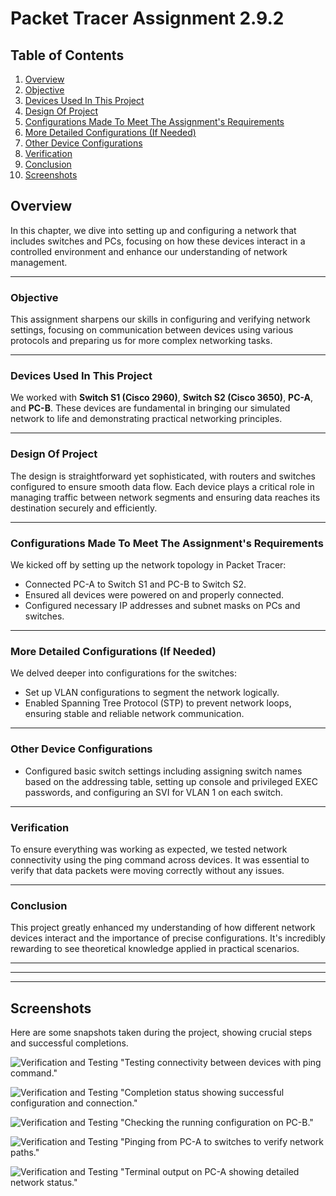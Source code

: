 # Packet Tracer Assignment 2.9.2

## Table of Contents
1. [Overview](#overview)
2. [Objective](#objective)
3. [Devices Used In This Project](#devices-used-in-this-project)
4. [Design Of Project](#design-of-project)
5. [Configurations Made To Meet The Assignment's Requirements](#configurations-made-to-meet-the-assignments-requirements)
6. [More Detailed Configurations (If Needed)](#more-detailed-configurations-if-needed)
7. [Other Device Configurations](#other-device-configurations)
8. [Verification](#verification)
9. [Conclusion](#conclusion)
10. [Screenshots](#screenshots)


## Overview
In this chapter, we dive into setting up and configuring a network that includes switches and PCs, focusing on how these devices interact in a controlled environment and enhance our understanding of network management.

***

### Objective
This assignment sharpens our skills in configuring and verifying network settings, focusing on communication between devices using various protocols and preparing us for more complex networking tasks.

***

### Devices Used In This Project
We worked with **Switch S1 (Cisco 2960)**, **Switch S2 (Cisco 3650)**, **PC-A**, and **PC-B**. These devices are fundamental in bringing our simulated network to life and demonstrating practical networking principles.

***

### Design Of Project
The design is straightforward yet sophisticated, with routers and switches configured to ensure smooth data flow. Each device plays a critical role in managing traffic between network segments and ensuring data reaches its destination securely and efficiently.

***

### Configurations Made To Meet The Assignment's Requirements
We kicked off by setting up the network topology in Packet Tracer:
- Connected PC-A to Switch S1 and PC-B to Switch S2.
- Ensured all devices were powered on and properly connected.
- Configured necessary IP addresses and subnet masks on PCs and switches.

***

### More Detailed Configurations (If Needed)
We delved deeper into configurations for the switches:
- Set up VLAN configurations to segment the network logically.
- Enabled Spanning Tree Protocol (STP) to prevent network loops, ensuring stable and reliable network communication.

***

### Other Device Configurations
- Configured basic switch settings including assigning switch names based on the addressing table, setting up console and privileged EXEC passwords, and configuring an SVI for VLAN 1 on each switch.

***

### Verification
To ensure everything was working as expected, we tested network connectivity using the ping command across devices. It was essential to verify that data packets were moving correctly without any issues.

***

### Conclusion
This project greatly enhanced my understanding of how different network devices interact and the importance of precise configurations. It's incredibly rewarding to see theoretical knowledge applied in practical scenarios.


***

***

***


## Screenshots
Here are some snapshots taken during the project, showing crucial steps and successful completions.

![Verification and Testing](../Screenshots/packet_trace.2.9.2-ping.jpg)
"Testing connectivity between devices with ping command."

![Verification and Testing](../Screenshots/Activity_Results_Completion_Of_Activity_Showing_User_Profile.jpg)
"Completion status showing successful configuration and connection."

![Verification and Testing](../Screenshots/pc-b-show-running-config.jpg)
"Checking the running configuration on PC-B."

![Verification and Testing](../Screenshots/ping_from_pcA_to_switches.jpg)
"Pinging from PC-A to switches to verify network paths."

![Verification and Testing](../Screenshots/show_terminal_information_pc_a.jpg)
"Terminal output on PC-A showing detailed network status."
